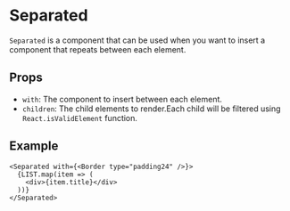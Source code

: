 # Separated

`Separated` is a component that can be used when you want to insert a component that repeats between each element.

## Props

- `with`: The component to insert between each element.
- `children`: The child elements to render.Each child will be filtered using `React.isValidElement` function.

## Example

```tsx
<Separated with={<Border type="padding24" />}>
  {LIST.map(item => (
    <div>{item.title}</div>
  ))}
</Separated>
```
